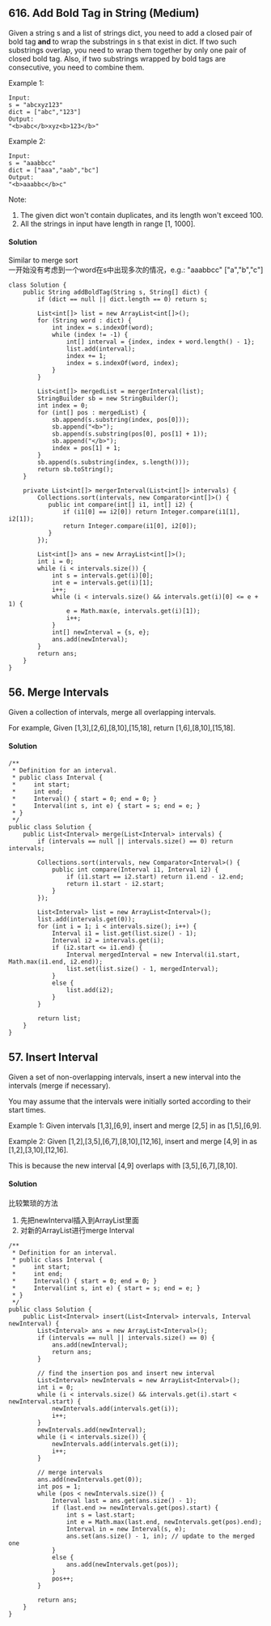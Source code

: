 ## 616. Add Bold Tag in String (Medium)

Given a string s and a list of strings dict, you need to add a closed pair of bold tag <b> and </b> to wrap the substrings in s that exist in dict. If two such substrings overlap, you need to wrap them together by only one pair of closed bold tag. Also, if two substrings wrapped by bold tags are consecutive, you need to combine them.

Example 1:
~~~
Input:
s = "abcxyz123"
dict = ["abc","123"]
Output:
"<b>abc</b>xyz<b>123</b>"
~~~

Example 2:
~~~
Input:
s = "aaabbcc"
dict = ["aaa","aab","bc"]
Output:
"<b>aaabbc</b>c"
~~~

Note:
1. The given dict won't contain duplicates, and its length won't exceed 100.
2. All the strings in input have length in range [1, 1000].

#### Solution
Similar to merge sort <br>
一开始没有考虑到一个word在s中出现多次的情况，e.g.: "aaabbcc" ["a","b","c"]
~~~
class Solution {
    public String addBoldTag(String s, String[] dict) {
        if (dict == null || dict.length == 0) return s;

        List<int[]> list = new ArrayList<int[]>();
        for (String word : dict) {
            int index = s.indexOf(word);
            while (index != -1) {
                int[] interval = {index, index + word.length() - 1};
                list.add(interval);
                index += 1;
                index = s.indexOf(word, index);
            }
        }

        List<int[]> mergedList = mergerInterval(list);
        StringBuilder sb = new StringBuilder();
        int index = 0;
        for (int[] pos : mergedList) {
            sb.append(s.substring(index, pos[0]));
            sb.append("<b>");
            sb.append(s.substring(pos[0], pos[1] + 1));
            sb.append("</b>");
            index = pos[1] + 1;
        }
        sb.append(s.substring(index, s.length()));
        return sb.toString();
    }

    private List<int[]> mergerInterval(List<int[]> intervals) {
        Collections.sort(intervals, new Comparator<int[]>() {
           public int compare(int[] i1, int[] i2) {
               if (i1[0] == i2[0]) return Integer.compare(i1[1], i2[1]);
               return Integer.compare(i1[0], i2[0]);
           }
        });

        List<int[]> ans = new ArrayList<int[]>();
        int i = 0;
        while (i < intervals.size()) {
            int s = intervals.get(i)[0];
            int e = intervals.get(i)[1];
            i++;
            while (i < intervals.size() && intervals.get(i)[0] <= e + 1) {
                e = Math.max(e, intervals.get(i)[1]);
                i++;
            }
            int[] newInterval = {s, e};
            ans.add(newInterval);
        }
        return ans;
    }
}
~~~

## 56. Merge Intervals
Given a collection of intervals, merge all overlapping intervals.

For example,
Given [1,3],[2,6],[8,10],[15,18],
return [1,6],[8,10],[15,18].

#### Solution

~~~
/**
 * Definition for an interval.
 * public class Interval {
 *     int start;
 *     int end;
 *     Interval() { start = 0; end = 0; }
 *     Interval(int s, int e) { start = s; end = e; }
 * }
 */
public class Solution {
    public List<Interval> merge(List<Interval> intervals) {
        if (intervals == null || intervals.size() == 0) return intervals;

        Collections.sort(intervals, new Comparator<Interval>() {
            public int compare(Interval i1, Interval i2) {
                if (i1.start == i2.start) return i1.end - i2.end;
                return i1.start - i2.start;
            }
        });

        List<Interval> list = new ArrayList<Interval>();
        list.add(intervals.get(0));
        for (int i = 1; i < intervals.size(); i++) {
            Interval i1 = list.get(list.size() - 1);
            Interval i2 = intervals.get(i);
            if (i2.start <= i1.end) {
                Interval mergedInterval = new Interval(i1.start, Math.max(i1.end, i2.end));
                list.set(list.size() - 1, mergedInterval);
            }
            else {
                list.add(i2);
            }
        }

        return list;
    }
}
~~~

## 57. Insert Interval
Given a set of non-overlapping intervals, insert a new interval into the intervals (merge if necessary).

You may assume that the intervals were initially sorted according to their start times.

Example 1:
Given intervals [1,3],[6,9], insert and merge [2,5] in as [1,5],[6,9].

Example 2:
Given [1,2],[3,5],[6,7],[8,10],[12,16], insert and merge [4,9] in as [1,2],[3,10],[12,16].

This is because the new interval [4,9] overlaps with [3,5],[6,7],[8,10].

#### Solution
比较繁琐的方法
1. 先把newInterval插入到ArrayList里面
2. 对新的ArrayList进行merge Interval
~~~
/**
 * Definition for an interval.
 * public class Interval {
 *     int start;
 *     int end;
 *     Interval() { start = 0; end = 0; }
 *     Interval(int s, int e) { start = s; end = e; }
 * }
 */
public class Solution {
    public List<Interval> insert(List<Interval> intervals, Interval newInterval) {
        List<Interval> ans = new ArrayList<Interval>();
        if (intervals == null || intervals.size() == 0) {
            ans.add(newInterval);
            return ans;
        }

        // find the insertion pos and insert new interval
        List<Interval> newIntervals = new ArrayList<Interval>();
        int i = 0;
        while (i < intervals.size() && intervals.get(i).start < newInterval.start) {
            newIntervals.add(intervals.get(i));
            i++;
        }
        newIntervals.add(newInterval);
        while (i < intervals.size()) {
            newIntervals.add(intervals.get(i));
            i++;
        }

        // merge intervals
        ans.add(newIntervals.get(0));
        int pos = 1;
        while (pos < newIntervals.size()) {
            Interval last = ans.get(ans.size() - 1);
            if (last.end >= newIntervals.get(pos).start) {
                int s = last.start;
                int e = Math.max(last.end, newIntervals.get(pos).end);
                Interval in = new Interval(s, e);
                ans.set(ans.size() - 1, in); // update to the merged one
            }
            else {
                ans.add(newIntervals.get(pos));
            }
            pos++;
        }

        return ans;
    }
}
~~~
